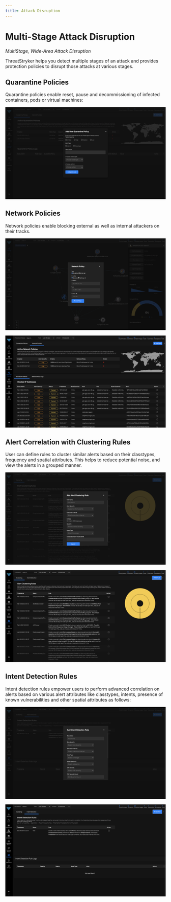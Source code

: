 ```yaml
---
title: Attack Disruption
---
```


# Multi-Stage Attack Disruption

*MultiStage, Wide-Area Attack Disruption*

ThreatStryker helps you detect multiple stages of an attack and provides protection policies to disrupt those attacks at various stages.

## Quarantine Policies


Quarantine policies enable reset, pause and decommissioning of infected containers, pods or virtual machines:

![Add New Quarantine Policy](../img/deepfence_quarantine.jpg)


## Network Policies


Network policies enable blocking external as well as internal attackers on their tracks.

![Define New Network Policy](../img/deepfence_networkpolicy.jpg)

![View Network Policies](../img/deepfence_networkpolicypage.jpg)


## Alert Correlation with Clustering Rules

User can define rules to cluster similar alerts based on their classtypes, frequency and spatial attributes. This helps to reduce potential noise, and view the alerts in a grouped manner.

![Define Alert Clustering Rule](../img/deepfence_clusteringrules.jpg)

![View Alert Clustering Rules](../img/deepfence_clusteringrulespage.jpg)


## Intent Detection Rules

Intent detection rules empower users to perform advanced correlation on alerts based on various alert attributes like classtypes, intents, presence of known vulnerabilities and other spatial attributes as follows:

![Define Intent Detection Rule](../img/deepfence_intentdetection.jpg)

![View Intent Detection Rules](../img/deepfence_intentdetectionrules.jpg)

